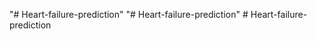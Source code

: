 "# Heart-failure-prediction" 
"# Heart-failure-prediction" 
#   H e a r t - f a i l u r e - p r e d i c t i o n  
 